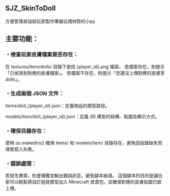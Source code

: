 ## SJZ_SkinToDoll
方便管理員協助玩家製作專屬玩偶材質的小py


## 主要功能：
### ・檢查玩家皮膚檔案是否存在：

在 textures/item/dolls/ 目錄下查找 {player_id}.png 檔案。
若檔案存在，則提示「已偵測到對應的皮膚檔案」。
若檔案不存在，則提示「您還沒上傳對應的皮膚至 dolls」。

### ・生成兩個 JSON 文件：
items/doll_{player_id}.json：定義物品的模型路徑。

models/item/doll_{player_id}.json：定義 3D 模型的結構、貼圖及顯示方式。

### ・確保目錄存在：
使用 os.makedirs() 確保 items/ 和 models/item/ 目錄存在，避免因目錄缺失而導致寫入失敗。

### ・錯誤處理：
若發生異常，則會捕獲並輸出錯誤訊息，避免腳本崩潰。
這個腳本的目的是讓玩家可以輕鬆將自訂娃娃模型加入 Minecraft 資源包，並確保對應的皮膚貼圖已經上傳。

